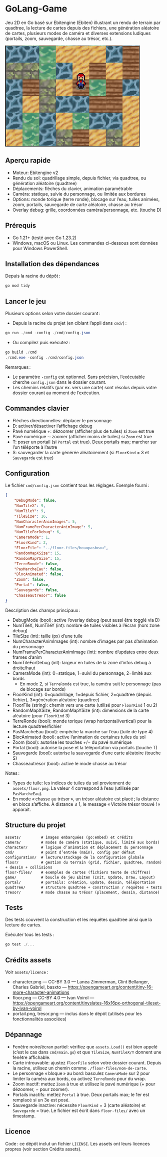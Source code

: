 # GoLang-Game

Jeu 2D en Go basé sur Ebitengine (Ebiten) illustrant un rendu de terrain par quadtree, la lecture de cartes depuis des fichiers, une génération aléatoire de cartes, plusieurs modes de caméra et diverses extensions ludiques (portails, zoom, sauvegarde, chasse au trésor, etc.).

<img src=goGamePic.png alt="GoGamePic">


## Aperçu rapide

- Moteur: Ebitengine v2
- Rendu du sol: quadrillage simple, depuis fichier, via quadtree, ou génération aléatoire (quadtree)
- Déplacements: flèches du clavier, animation paramétrable
- Caméra: statique, suivie du personnage, ou limitée aux bordures
- Options: monde torique (terre ronde), blocage sur l’eau, tuiles animées, zoom, portails, sauvegarde de carte aléatoire, chasse au trésor
- Overlay debug: grille, coordonnées caméra/personnage, etc. (touche D)


## Prérequis

- Go 1.21+ (testé avec Go 1.23.2)
- Windows, macOS ou Linux. Les commandes ci-dessous sont données pour Windows PowerShell.


## Installation des dépendances

Depuis la racine du dépôt :

```powershell
go mod tidy
```


## Lancer le jeu

Plusieurs options selon votre dossier courant :

- Depuis la racine du projet (en ciblant l’appli dans `cmd/`) :

```powershell
go run ./cmd -config ./cmd/config.json
```

- Ou compilez puis exécutez :

```powershell
go build ./cmd
./cmd.exe -config ./cmd/config.json
```

Remarques :
- Le paramètre `-config` est optionnel. Sans précision, l’exécutable cherche `config.json` dans le dossier courant.
- Les chemins relatifs (par ex. vers une carte) sont résolus depuis votre dossier courant au moment de l’exécution.


## Commandes clavier

- Flèches directionnelles: déplacer le personnage
- D: activer/désactiver l’affichage debug
- Pavé numérique +: dézoomer (afficher plus de tuiles) si `Zoom` est true
- Pavé numérique -: zoomer (afficher moins de tuiles) si `Zoom` est true
- T: poser un portail (si `Portal` est true). Deux portails max; marcher sur l’un téléporte à l’autre
- S: sauvegarder la carte générée aléatoirement (si `FloorKind` = 3 et `Sauvegarde` est true)


## Configuration

Le fichier `cmd/config.json` contient tous les réglages. Exemple fourni :

```json
{
	"DebugMode": false,
	"NumTileX": 9,
	"NumTileY": 9,
	"TileSize": 16,
	"NumCharacterAnimImages": 5,
	"NumFramePerCharacterAnimImage": 5,
	"NumTileForDebug": 6,
	"CameraMode": 1,
	"FloorKind": 2,
	"FloorFile": "../floor-files/beaupasbeau",
	"RandomMapXSize": 15,
	"RandomMapYSize": 15,
	"TerreRonde": false,
	"PasMarcheEau": false,
	"BlocAnimated": false,
	"Zoom": false,
	"Portal": false,
	"Sauvegarde": false,
	"Chasseautresor": false
}
```

Description des champs principaux :

- DebugMode (bool): active l’overlay debug (peut aussi être togglé via D)
- NumTileX, NumTileY (int): nombre de tuiles visibles à l’écran (hors zone debug)
- TileSize (int): taille (px) d’une tuile
- NumCharacterAnimImages (int): nombre d’images par pas d’animation du personnage
- NumFramePerCharacterAnimImage (int): nombre d’updates entre deux frames d’anim
- NumTileForDebug (int): largeur en tuiles de la zone d’infos debug à droite/haut
- CameraMode (int): 0=statique, 1=suivi du personnage, 2=limité aux bords
	- En mode 2, si `TerreRonde` est true, la caméra suit le personnage (pas de blocage sur bords)
- FloorKind (int): 0=quadrillage, 1=depuis fichier, 2=quadtree (depuis fichier), 3=génération aléatoire (quadtree)
- FloorFile (string): chemin vers une carte (utilisé pour `FloorKind` 1 ou 2)
- RandomMapXSize, RandomMapYSize (int): dimensions de la carte aléatoire (pour `FloorKind` 3)
- TerreRonde (bool): monde torique (wrap horizontal/vertical) pour la lecture quadtree/fichier
- PasMarcheEau (bool): empêche la marche sur l’eau (tuile de type 4)
- BlocAnimated (bool): active l’animation de certaines tuiles du sol
- Zoom (bool): autorise les touches +/− du pavé numérique
- Portal (bool): autorise la pose et la téléportation via portails (touche T)
- Sauvegarde (bool): autorise la sauvegarde d’une carte aléatoire (touche S)
- Chasseautresor (bool): active le mode chasse au trésor

Notes :
- Types de tuile: les indices de tuiles du sol proviennent de `assets/floor.png`. La valeur 4 correspond à l’eau (utilisée par `PasMarcheEau`).
- En mode « chasse au trésor », un trésor aléatoire est placé ; la distance en blocs s’affiche. À distance ≤ 1, le message « Victoire trésor trouvé ! » apparaît.


## Structure du projet

```
assets/         # images embarquées (go:embed) et crédits
camera/         # modes de caméra (statique, suivi, limité aux bords)
character/      # logique d’animation et déplacement du personnage
cmd/            # point d’entrée (main), config par défaut
configuration/  # lecture/stockage de la configuration globale
floor/          # gestion du terrain (grid, fichier, quadtree, random) + dessin + collisions
floor-files/    # exemples de cartes (fichiers texte de chiffres)
game/           # boucle de jeu Ebiten (Init, Update, Draw, Layout)
portal/         # portails: création, update, dessin, téléportation
quadtree/       # structure quadtree + construction / requêtes + tests
tresor/         # mode chasse au trésor (placement, dessin, distance)
```


## Tests

Des tests couvrent la construction et les requêtes quadtree ainsi que la lecture de cartes.

Exécuter tous les tests :

```powershell
go test ./...
```


## Crédits assets

Voir `assets/licence` :
- character.png — CC-BY 3.0 — Lanea Zimmerman, Clint Bellanger, Charles Gabriel, basxto — https://opengameart.org/content/tiny-16-more-character-animations
- floor.png — CC-BY 4.0 — Ivan Voirol — https://opengameart.org/content/tinyslates-16x16px-orthogonal-tileset-by-ivan-voirol
- portail.png, tresor.png — inclus dans le dépôt (utilisés pour les fonctionnalités associées)


## Dépannage

- Fenêtre noire/écran partiel: vérifiez que `assets.Load()` est bien appelé (c’est le cas dans `cmd/main.go`) et que `TileSize`, `NumTileX/Y` donnent une fenêtre affichable.
- Carte introuvable: ajustez `FloorFile` selon votre dossier courant. Depuis la racine, utilisez un chemin comme `./floor-files/nom-de-carte`.
- Le personnage « bloque » au bord: basculez `CameraMode` sur 2 pour limiter la caméra aux bords, ou activez `TerreRonde` pour du wrap.
- Zoom inactif: mettez `Zoom` à true et utilisez le pavé numérique (+ pour dézoomer, − pour zoomer).
- Portails inactifs: mettez `Portal` à true. Deux portails max; le 1er est remplacé si un 3e est posé.
- Sauvegarde inactive: nécessite `FloorKind` = 3 (carte aléatoire) et `Sauvegarde` = true. Le fichier est écrit dans `floor-files/` avec un timestamp.


## Licence

Code : ce dépôt inclut un fichier `LICENSE`. Les assets ont leurs licences propres (voir section Crédits assets).
